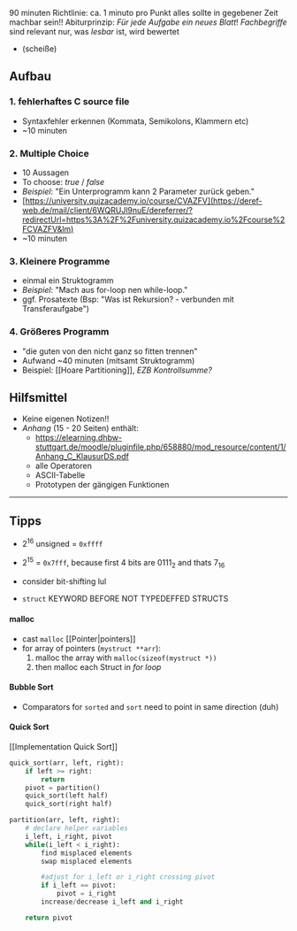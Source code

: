 90 minuten
Richtlinie: ca. 1 minuto pro Punkt
alles sollte in gegebener Zeit machbar sein!!
Abiturprinzip: _Für jede Aufgabe ein neues Blatt_!
_Fachbegriffe_ sind relevant
nur, was _lesbar_ ist, wird bewertet
- (scheiße)


## Aufbau
### 1. fehlerhaftes C source file
- Syntaxfehler erkennen (Kommata, Semikolons, Klammern etc)
- ~10 minuten

### 2. Multiple Choice
- 10 Aussagen
- To choose: _true_ / _false_
- _Beispiel_: "Ein Unterprogramm kann 2 Parameter zurück geben."
- [https://university.quizacademy.io/course/CVAZFV](https://deref-web.de/mail/client/6WQRUJl9nuE/dereferrer/?redirectUrl=https%3A%2F%2Funiversity.quizacademy.io%2Fcourse%2FCVAZFV&lm)
- ~10 minuten

### 3. Kleinere Programme
- einmal ein Struktogramm
- _Beispiel_: "Mach aus for-loop nen while-loop."
- ggf. Prosatexte (Bsp: "Was ist Rekursion? - verbunden mit Transferaufgabe")

### 4. Größeres Programm
- "die guten von den nicht ganz so fitten trennen"
- Aufwand ~40 minuten (mitsamt Struktogramm)
- Beispiel: [[Hoare Partitioning]], _EZB Kontrollsumme?_

## Hilfsmittel
- Keine eigenen Notizen!!
- _Anhang_ (15 - 20 Seiten) enthält:
	- https://elearning.dhbw-stuttgart.de/moodle/pluginfile.php/658880/mod_resource/content/1/Anhang_C_KlausurDS.pdf
	- alle Operatoren
	- ASCII-Tabelle
	- Prototypen der gängigen Funktionen

---
## Tipps
- $2^{16}$ unsigned = `0xffff`
- $2^{15}$ = `0x7fff`, because first 4 bits are $0111_{2}$ and thats $7_{16}$

- consider bit-shifting lul
- `struct` KEYWORD BEFORE NOT TYPEDEFFED STRUCTS
#### malloc
- cast `malloc` [[Pointer|pointers]]
- for array of pointers (`mystruct **arr`):
	1. malloc the array with `malloc(sizeof(mystruct *))`
	2. then malloc each Struct in _for loop_

#### Bubble Sort
- Comparators for `sorted` and `sort` need to point in same direction (duh)
#### Quick Sort
[[Implementation Quick Sort]]
```python
quick_sort(arr, left, right):
	if left >= right:
		return
	pivot = partition()
	quick_sort(left half)
	quick_sort(right half)

partition(arr, left, right):
	# declare helper variables
	i_left, i_right, pivot
	while(i_left < i_right):
		find misplaced elements
		swap misplaced elements

		#adjust for i_left or i_right crossing pivot
		if i_left == pivot:
			pivot = i_right
		increase/decrease i_left and i_right

	return pivot
```